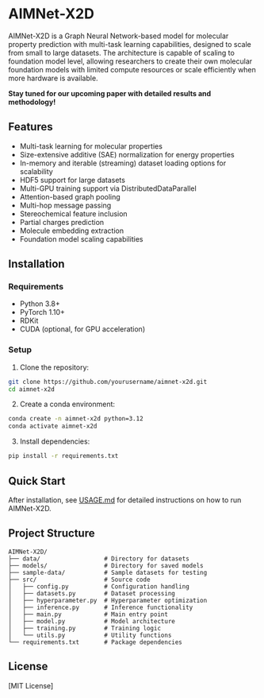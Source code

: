 # AIMNet-X2D

AIMNet-X2D is a Graph Neural Network-based model for molecular property prediction with multi-task learning capabilities, designed to scale from small to large datasets. The architecture is capable of scaling to foundation model level, allowing researchers to create their own molecular foundation models with limited compute resources or scale efficiently when more hardware is available.

**Stay tuned for our upcoming paper with detailed results and methodology!**

## Features

- Multi-task learning for molecular properties
- Size-extensive additive (SAE) normalization for energy properties
- In-memory and iterable (streaming) dataset loading options for scalability
- HDF5 support for large datasets
- Multi-GPU training support via DistributedDataParallel
- Attention-based graph pooling
- Multi-hop message passing
- Stereochemical feature inclusion
- Partial charges prediction
- Molecule embedding extraction
- Foundation model scaling capabilities

## Installation

### Requirements

- Python 3.8+
- PyTorch 1.10+
- RDKit
- CUDA (optional, for GPU acceleration)

### Setup

1. Clone the repository:
```bash
git clone https://github.com/yourusername/aimnet-x2d.git
cd aimnet-x2d
```

2. Create a conda environment:
```bash
conda create -n aimnet-x2d python=3.12
conda activate aimnet-x2d
```

3. Install dependencies:
```bash
pip install -r requirements.txt
```

## Quick Start

After installation, see [USAGE.md](USAGE.md) for detailed instructions on how to run AIMNet-X2D.

## Project Structure

```
AIMNet-X2D/
├── data/                  # Directory for datasets
├── models/                # Directory for saved models
├── sample-data/           # Sample datasets for testing
├── src/                   # Source code
│   ├── config.py          # Configuration handling
│   ├── datasets.py        # Dataset processing
│   ├── hyperparameter.py  # Hyperparameter optimization
│   ├── inference.py       # Inference functionality
│   ├── main.py            # Main entry point
│   ├── model.py           # Model architecture
│   ├── training.py        # Training logic
│   └── utils.py           # Utility functions
└── requirements.txt       # Package dependencies
```


## License

[MIT License]
